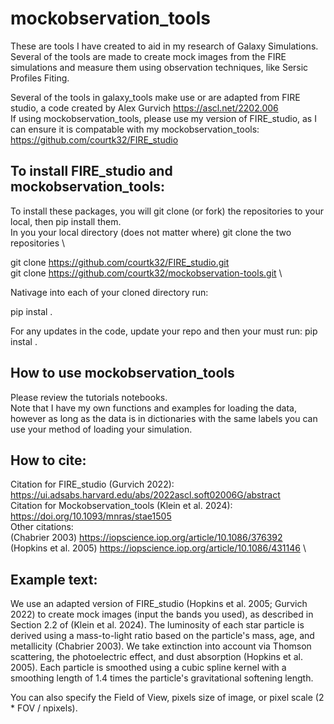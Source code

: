 # mockobservation_tools

These are tools I have created to aid in my research of Galaxy Simulations. Several of the tools are made to create mock images from the FIRE simulations and measure them using observation techniques, like Sersic Profiles Fiting. 

Several of the tools in galaxy_tools make use or are adapted from FIRE studio, a code created by Alex Gurvich https://ascl.net/2202.006 \
If using mockobservation_tools, please use my version of FIRE_studio, as I can ensure it is compatable with my mockobservation_tools: \
https://github.com/courtk32/FIRE_studio

## To install FIRE_studio and mockobservation_tools:
To install these packages, you will git clone (or fork) the repositories to your local, then pip install them. \
In you your local directory (does not matter where) git clone the two repositories \

git clone https://github.com/courtk32/FIRE_studio.git \
git clone https://github.com/courtk32/mockobservation-tools.git \

Nativage into each of your cloned directory run:

pip instal .

For any updates in the code, update your repo and then your must run: pip instal .

## How to use mockobservation_tools
Please review the tutorials notebooks. \
Note that I have my own functions and examples for loading the data, however as long as the data is in dictionaries with the same labels you can use your method of loading your simulation.



## How to cite:
Citation for FIRE_studio (Gurvich 2022): https://ui.adsabs.harvard.edu/abs/2022ascl.soft02006G/abstract \
Citation for Mockobservation_tools (Klein et al. 2024): https://doi.org/10.1093/mnras/stae1505  \
Other citations: \
(Chabrier 2003) https://iopscience.iop.org/article/10.1086/376392 \
(Hopkins et al. 2005) https://iopscience.iop.org/article/10.1086/431146 \

## Example text:
We use an adapted version of FIRE_studio (Hopkins et al. 2005; Gurvich 2022) to create mock images (input the bands you used), as described in Section 2.2 of (Klein et al. 2024). The luminosity of each star particle is derived using a mass-to-light ratio based on the particle's mass, age, and metallicity (Chabrier 2003). We take extinction into account via Thomson scattering, the photoelectric effect, and dust absorption (Hopkins et al. 2005). Each particle is smoothed using a cubic spline kernel with a smoothing length of 1.4 times the particle's gravitational softening length. 

You can also specify the Field of View, pixels size of image, or pixel scale (2 * FOV / npixels).
